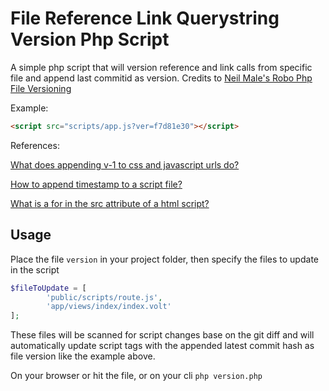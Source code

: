 File Reference Link Querystring Version Php Script
=================

A simple php script that will version reference and link calls from specific file and append last commitid as version. Credits to [Neil Male's Robo Php File Versioning](https://github.com/neilmaledev/robo-php-boilerplate)

Example:
```html
<script src="scripts/app.js?ver=f7d81e30"></script>
```

References: 

[What does appending v-1 to css and javascript urls do?](https://stackoverflow.com/questions/3466989/what-does-appending-v-1-to-css-and-javascript-urls-in-link-and-script-tags-do)

[How to append timestamp to a script file?](https://stackoverflow.com/questions/11467873/how-to-append-timestamp-to-the-java-script-file-in-script-tag-url-to-avoid-cac)

[What is a for in the src attribute of a html script?](https://stackoverflow.com/questions/4220155/what-is-a-for-in-the-src-attribute-of-a-html-script-tag)

Usage
---------
Place the file ```version``` in your project folder, then specify the files to update in the script
```php
$fileToUpdate = [
		'public/scripts/route.js',
		'app/views/index/index.volt'
];
```
These files will be scanned for script changes base on the git diff and will 
automatically update script tags with the appended latest commit hash as file version like the example above.

On your browser or hit the file, or on your cli ```php version.php```
